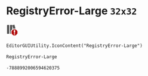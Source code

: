 # RegistryError-Large `32x32`
<img src="/img/RegistryError-Large.png" width=32 height=32>

``` CSharp
EditorGUIUtility.IconContent("RegistryError-Large")
```
```
RegistryError-Large
```
```
-7888992006594620375
```
